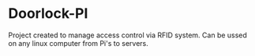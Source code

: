 # Doorlock-PI
Project created to manage access control via RFID system. Can be ussed on any linux computer from Pi's to servers.
